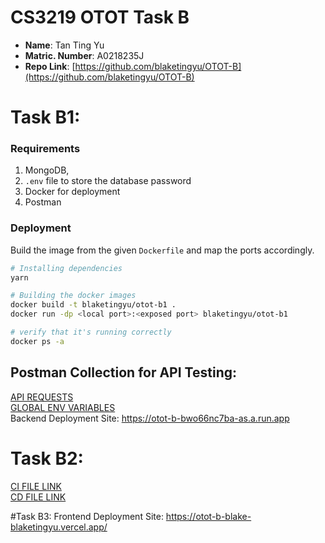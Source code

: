 # CS3219 OTOT Task B

* **Name**: Tan Ting Yu
* **Matric. Number**: A0218235J
* **Repo Link**: [https://github.com/blaketingyu/OTOT-B](https://github.com/blaketingyu/OTOT-B)

# Task B1:

### Requirements

1. MongoDB,
2. `.env` file to store the database password
3. Docker for deployment
4. Postman

### Deployment
Build the image from the given `Dockerfile` and map the ports accordingly.

```bash
# Installing dependencies
yarn

# Building the docker images
docker build -t blaketingyu/otot-b1 .
docker run -dp <local port>:<exposed port> blaketingyu/otot-b1

# verify that it's running correctly 
docker ps -a
```

## Postman Collection for API Testing: 

[API REQUESTS](https://github.com/blaketingyu/OTOT-B/blob/main/DEPLOYMENT_QUERIES.postman_collection.json) </br>
[GLOBAL ENV VARIABLES](https://github.com/blaketingyu/OTOT-B/blob/main/global_env_postman.txt) </br>
Backend Deployment Site: https://otot-b-bwo66nc7ba-as.a.run.app


# Task B2:

[CI FILE LINK](https://github.com/blaketingyu/OTOT-B/blob/main/CI.yaml) </br>
[CD FILE LINK](https://github.com/blaketingyu/OTOT-B/blob/main/CD.yaml) </br>

#Task B3:
Frontend Deployment Site: https://otot-b-blake-blaketingyu.vercel.app/

